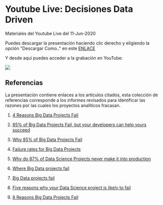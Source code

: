 # Youtube Live: Decisiones Data Driven

Materiales del Youtube Live del 11-Jun-2020

Puedes descargar la presentación haciendo clic derecho y eligiendo la opción "Descargar Como.." en este [ENLACE](docs/Decisiones_Data_Driven.pdf)

Y desde aquí puedes acceder a la grabación en YouTube:

[![](http://img.youtube.com/vi/m_ItiuU7tEI/0.jpg)](http://www.youtube.com/watch?v=m_ItiuU7tEI "")


## Referencias

La presentación contiene enlaces a los artículos citados, esta colección de referencias corresponde a los informes revisados para identificar las razones por las cuales los proyectos analíticos fracasan.


1. [4 Reasons Big Data Projects Fail](https://www.infoworld.com/article/3393467/4-reasons-big-data-projects-failand-4-ways-to-succeed.html)

2. [85% of Big Data Projects Fail, but your developers can help yours succeed](https://www.techrepublic.com/article/85-of-big-data-projects-fail-but-your-developers-can-help-yours-succeed/)

3. [Why 85% of Big Data Projects Fail](https://www.digitalnewsasia.com/insights/why-85-big-data-projects-fail)

4. [Failure rates for Big Data Projects](https://designingforanalytics.com/resources/failure-rates-for-analytics-bi-iot-and-big-data-projects-85-yikes/)

5. [Why do 87% of Data Science Projects never make it into production](https://venturebeat.com/2019/07/19/why-do-87-of-data-science-projects-never-make-it-into-production/)

6. [Where Big Data projects fail](https://www.forbes.com/sites/bernardmarr/2015/03/17/where-big-data-projects-fail/#b3a8eb239f62)

7. [Big Data projects fail](https://www.information-age.com/big-data-projects-fail-123468000/)

8. [Five reasons why your Data Science project is likely to fail](https://www.eweek.com/big-data-and-analytics/five-reasons-why-your-data-science-project-is-likely-to-fail)

9. [8 Reasons Big Data Projects Fail](https://www.informationweek.com/big-data/big-data-analytics/8-reasons-big-data-projects-fail/a/d-id/1297842)




